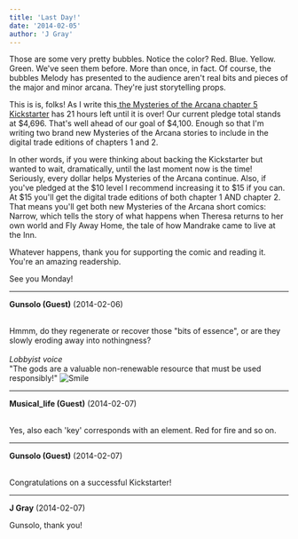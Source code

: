 ```yaml
---
title: 'Last Day!'
date: '2014-02-05'
author: 'J Gray'
---
```


<p>Those are some very pretty bubbles. Notice the color? Red. Blue. Yellow. Green. We've seen them before. More than once, in fact. Of course, the bubbles Melody has presented to the audience aren't real bits and pieces of the major and minor arcana. They're just storytelling props.</p><p>This is is, folks! As I write this<a href="https://www.kickstarter.com/projects/355389852/mysteries-of-the-arcana-chapter-5" target="_blank"> the Mysteries of the Arcana chapter 5 Kickstarter</a> has 21 hours left until it is over! Our current pledge total stands at $4,696. That's well ahead of our goal of $4,100. Enough so that I'm writing two brand new Mysteries of the Arcana stories to include in the digital trade editions of chapters 1 and 2. </p><p>In other words, if you were thinking about backing the Kickstarter but wanted to wait, dramatically, until the last moment now is the time! Seriously, every dollar helps Mysteries of the Arcana continue. Also, if you've pledged at the $10 level I recommend increasing it to $15 if you can. At $15 you'll get the digital trade editions of both chapter 1 AND chapter 2. That means you'll get both new Mysteries of the Arcana short comics: Narrow, which tells the story of what happens when Theresa returns to her own world and Fly Away Home, the tale of how Mandrake came to live at the Inn.</p><p>Whatever happens, thank you for supporting the comic and reading it. You're an amazing readership.</p><p>See you Monday!</p>

---
**Gunsolo (Guest)** (2014-02-06)

<br> Hmmm, do they regenerate or recover those "bits of essence", or are they slowly eroding away into nothingness?<br><br>*Lobbyist voice*<br>"The gods are a valuable non-renewable resource that must be used responsibly!" <img src="//smilies/smile.gif" alt="Smile" border="0"><br>

---
**Musical_life (Guest)** (2014-02-07)

<br> Yes, also each 'key' corresponds with an element. Red for fire and so on.

---
**Gunsolo (Guest)** (2014-02-07)

<br> Congratulations on a successful Kickstarter!<br>

---
**J Gray** (2014-02-07)

Gunsolo, thank you!<br><br>

